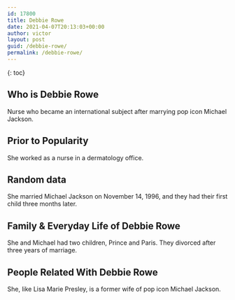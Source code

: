 ```yaml
---
id: 17800
title: Debbie Rowe
date: 2021-04-07T20:13:03+00:00
author: victor
layout: post
guid: /debbie-rowe/
permalink: /debbie-rowe/
---
```



{: toc}


## Who is Debbie Rowe



Nurse who became an international subject after marrying pop icon Michael Jackson.

                
                
                
## Prior to Popularity



She worked as a nurse in a dermatology office.

                
                
                
## Random data



She married Michael Jackson on November 14, 1996, and they had their first child three months later.

                
                
                
## Family & Everyday Life of Debbie Rowe



She and Michael had two children, Prince and Paris. They divorced after three years of marriage.

                
                
                
## People Related With Debbie Rowe



She, like Lisa Marie Presley, is a former wife of pop icon Michael Jackson.

                
              
            
          
          
          